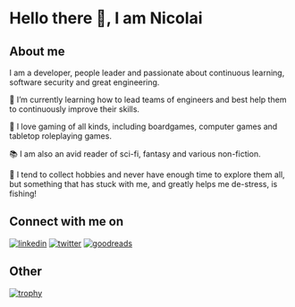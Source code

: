# Hello there 👋, I am Nicolai

## About me

I am a developer, people leader and passionate about continuous learning, software security and great engineering.

🌱 I’m currently learning how to lead teams of engineers and best help them to continuously improve their skills.

👾 I love gaming of all kinds, including boardgames, computer games and tabletop roleplaying games.

📚 I am also an avid reader of sci-fi, fantasy and various non-fiction.

🎣 I tend to collect hobbies and never have enough time to explore them all, but something that has stuck with me, and greatly helps me de-stress, is fishing!

## Connect with me on

[![linkedin](https://img.shields.io/badge/LinkedIn-0077B5?style=for-the-badge&logo=linkedin&logoColor=white)](https://www.linkedin.com/in/nicolai-sondergaard/)
[![twitter](https://img.shields.io/badge/Twitter-1DA1F2?style=for-the-badge&logo=twitter&logoColor=white)](https://twitter.com/iamanicolai)
[![goodreads](https://img.shields.io/badge/Goodreads-372213?style=for-the-badge&logo=goodreads&logoColor=white)](https://www.goodreads.com/user/show/27868917-nicolai-s-ndergaard)

## Other

[![trophy](https://github-profile-trophy.vercel.app/?username=nicoolai&no-bg=true&theme=onedark&no-frame=true)](https://github.com/ryo-ma/github-profile-trophy)
